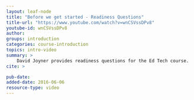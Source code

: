 ```yaml
---
layout: leaf-node
title: "Before we get started - Readiness Questions"
title-url: "https://www.youtube.com/watch?v=wnCSVssDPv8"
youtube-id: wnCSVssDPv8
author: 
groups: introduction
categories: course-introduction
topics: intro-video
summary: >
    David Joyner provides readiness questions for the Ed Tech course.
cite: >

pub-date: 
added-date: 2016-06-06
resource-type: video
---
```

